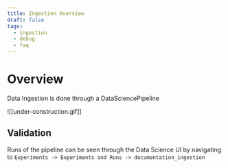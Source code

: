```yaml
---
title: Ingestion Overview
draft: false
tags:
  - ingestion
  - debug
  - faq
---
```


# Overview

Data Ingestion is done through a DataSciencePipeline

![[under-construction.gif]]

## Validation

Runs of the pipeline can be seen through the Data Science UI by navigating to `Experiments -> Experiments and Runs -> documentation_ingestion`
